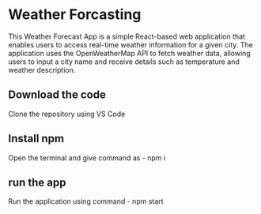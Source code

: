 # Weather Forcasting
This Weather Forecast App is a simple React-based web application that enables users to access real-time weather information for a given city. The application uses the OpenWeatherMap API to fetch weather data, allowing users to input a city name and receive details such as temperature and weather description.
## Download the code
Clone the repository using VS Code
## Install npm 
  Open the terminal and give command as - npm i
## run the app
  Run the application using command - npm start

